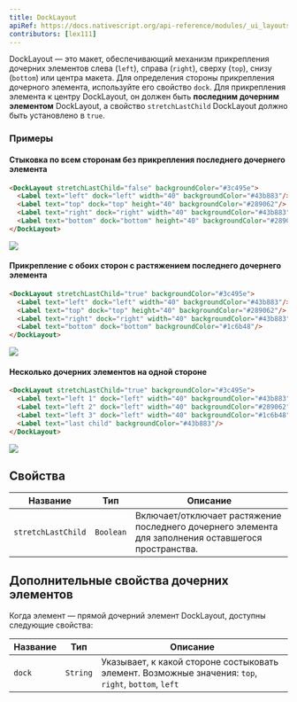 ```yaml
---
title: DockLayout
apiRef: https://docs.nativescript.org/api-reference/modules/_ui_layouts_dock_layout_
contributors: [lex111]
---
```


DockLayout — это макет, обеспечивающий механизм прикрепления дочерних элементов слева (`left`), справа (`right`), сверху (`top`), снизу (`bottom`) или центра макета. Для определения стороны прикрепления дочерного элемента, используйте его свойство `dock`. Для прикрепления элемента к центру DockLayout, он должен быть **последним дочерним элементом** DockLayout, а свойство `stretchLastChild` DockLayout должно быть установлено в `true`.

### Примеры

#### Стыковка по всем сторонам без прикрепления последнего дочернего элемента

```html
<DockLayout stretchLastChild="false" backgroundColor="#3c495e">
  <Label text="left" dock="left" width="40" backgroundColor="#43b883"/>
  <Label text="top" dock="top" height="40" backgroundColor="#289062"/>
  <Label text="right" dock="right" width="40" backgroundColor="#43b883"/>
  <Label text="bottom" dock="bottom" height="40" backgroundColor="#289062"/>
</DockLayout>
```
<img class="md:w-1/2 lg:w-1/3" src="https://art.nativescript-vue.org/layouts/dock_layout_no_stretch.svg" />

#### Прикрепление с обоих сторон с растяжением последнего дочернего элемента

```html
<DockLayout stretchLastChild="true" backgroundColor="#3c495e">
  <Label text="left" dock="left" width="40" backgroundColor="#43b883"/>
  <Label text="top" dock="top" height="40" backgroundColor="#289062"/>
  <Label text="right" dock="right" width="40" backgroundColor="#43b883"/>
  <Label text="bottom" dock="bottom" backgroundColor="#1c6b48"/>
</DockLayout>
```
<img class="md:w-1/2 lg:w-1/3" src="https://art.nativescript-vue.org/layouts/dock_layout_stretch.svg" />

#### Несколько дочерних элементов на одной стороне

```html
<DockLayout stretchLastChild="true" backgroundColor="#3c495e">
  <Label text="left 1" dock="left" width="40" backgroundColor="#43b883"/>
  <Label text="left 2" dock="left" width="40" backgroundColor="#289062"/>
  <Label text="left 3" dock="left" width="40" backgroundColor="#1c6b48"/>
  <Label text="last child" backgroundColor="#43b883"/>
</DockLayout>
```
<img class="md:w-1/2 lg:w-1/3" src="https://art.nativescript-vue.org/layouts/dock_layout_multiple_on_same_side.svg" />

## Свойства

| Название | Тип | Описание |
|------|------|-------------|
`stretchLastChild` | `Boolean` | Включает/отключает растяжение последнего дочернего элемента для заполнения оставшегося пространства.

## Дополнительные свойства дочерних элементов

Когда элемент — прямой дочерний элемент DockLayout, доступны следующие
свойства:

| Название | Тип | Описание |
|------|------|-------------|
`dock` | `String` | Указывает, к какой стороне состыковать элемент. Возможные значения: `top`, `right`, `bottom`, `left`
